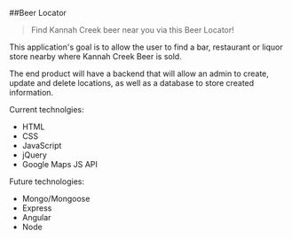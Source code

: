   ##Beer Locator

  >Find Kannah Creek beer near you via this Beer Locator!

  This application's goal is to allow the user to find a bar, restaurant or liquor store nearby where Kannah Creek Beer is sold.

  The end product will have a backend that will allow an admin to create, update and delete locations, as well as a database to store created information.

  Current technolgies:

  * HTML
  * CSS
  * JavaScript
  * jQuery
  * Google Maps JS API

  Future technologies:
  * Mongo/Mongoose
  * Express
  * Angular
  * Node
